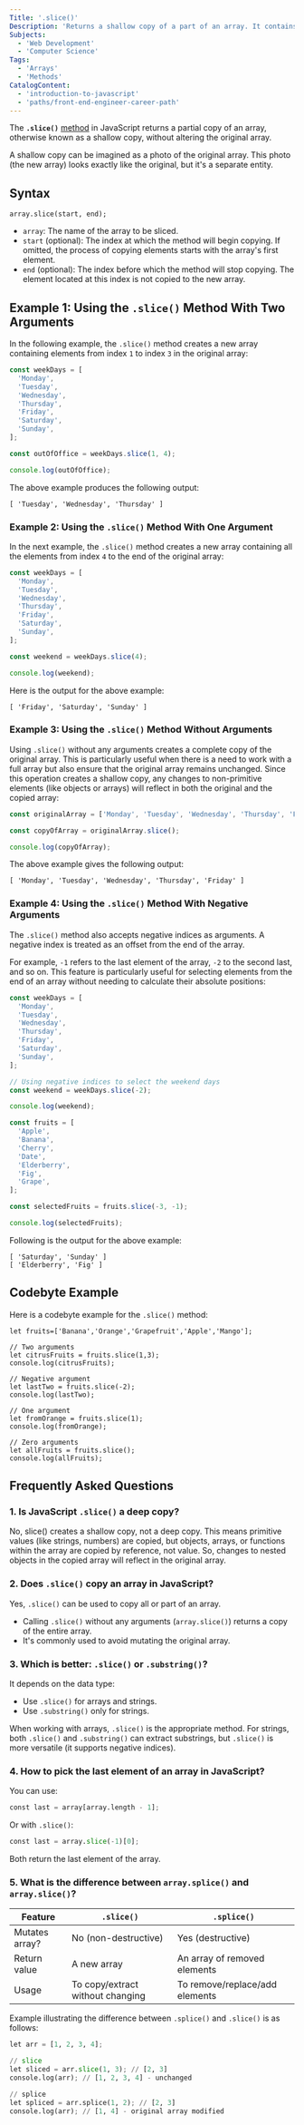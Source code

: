 ```yaml
---
Title: '.slice()'
Description: 'Returns a shallow copy of a part of an array. It contains references to the sliced elements in the original array, not the elements themselves.'
Subjects:
  - 'Web Development'
  - 'Computer Science'
Tags:
  - 'Arrays'
  - 'Methods'
CatalogContent:
  - 'introduction-to-javascript'
  - 'paths/front-end-engineer-career-path'
---
```


The **`.slice()`** [method](https://www.codecademy.com/resources/docs/javascript/methods) in JavaScript returns a partial copy of an array, otherwise known as a shallow copy, without altering the original array.

A shallow copy can be imagined as a photo of the original array. This photo (the new array) looks exactly like the original, but it's a separate entity.

## Syntax

```pseudo
array.slice(start, end);
```

- `array`: The name of the array to be sliced.
- `start` (optional): The index at which the method will begin copying. If omitted, the process of copying elements starts with the array's first element.
- `end` (optional): The index before which the method will stop copying. The element located at this index is not copied to the new array.

## Example 1: Using the `.slice()` Method With Two Arguments

In the following example, the `.slice()` method creates a new array containing elements from index `1` to index `3` in the original array:

```js
const weekDays = [
  'Monday',
  'Tuesday',
  'Wednesday',
  'Thursday',
  'Friday',
  'Saturday',
  'Sunday',
];

const outOfOffice = weekDays.slice(1, 4);

console.log(outOfOffice);
```

The above example produces the following output:

```shell
[ 'Tuesday', 'Wednesday', 'Thursday' ]
```

### Example 2: Using the `.slice()` Method With One Argument

In the next example, the `.slice()` method creates a new array containing all the elements from index `4` to the end of the original array:

```js
const weekDays = [
  'Monday',
  'Tuesday',
  'Wednesday',
  'Thursday',
  'Friday',
  'Saturday',
  'Sunday',
];

const weekend = weekDays.slice(4);

console.log(weekend);
```

Here is the output for the above example:

```shell
[ 'Friday', 'Saturday', 'Sunday' ]
```

### Example 3: Using the `.slice()` Method Without Arguments

Using `.slice()` without any arguments creates a complete copy of the original array. This is particularly useful when there is a need to work with a full array but also ensure that the original array remains unchanged. Since this operation creates a shallow copy, any changes to non-primitive elements (like objects or arrays) will reflect in both the original and the copied array:

```js
const originalArray = ['Monday', 'Tuesday', 'Wednesday', 'Thursday', 'Friday'];

const copyOfArray = originalArray.slice();

console.log(copyOfArray);
```

The above example gives the following output:

```shell
[ 'Monday', 'Tuesday', 'Wednesday', 'Thursday', 'Friday' ]
```

### Example 4: Using the `.slice()` Method With Negative Arguments

The `.slice()` method also accepts negative indices as arguments. A negative index is treated as an offset from the end of the array.

For example, `-1` refers to the last element of the array, `-2` to the second last, and so on. This feature is particularly useful for selecting elements from the end of an array without needing to calculate their absolute positions:

```js
const weekDays = [
  'Monday',
  'Tuesday',
  'Wednesday',
  'Thursday',
  'Friday',
  'Saturday',
  'Sunday',
];

// Using negative indices to select the weekend days
const weekend = weekDays.slice(-2);

console.log(weekend);

const fruits = [
  'Apple',
  'Banana',
  'Cherry',
  'Date',
  'Elderberry',
  'Fig',
  'Grape',
];

const selectedFruits = fruits.slice(-3, -1);

console.log(selectedFruits);
```

Following is the output for the above example:

```shell
[ 'Saturday', 'Sunday' ]
[ 'Elderberry', 'Fig' ]
```

## Codebyte Example

Here is a codebyte example for the `.slice()` method:

```codebyte/js
let fruits=['Banana','Orange','Grapefruit','Apple','Mango'];

// Two arguments
let citrusFruits = fruits.slice(1,3);
console.log(citrusFruits);

// Negative argument
let lastTwo = fruits.slice(-2);
console.log(lastTwo);

// One argument
let fromOrange = fruits.slice(1);
console.log(fromOrange);

// Zero arguments
let allFruits = fruits.slice();
console.log(allFruits);
```

## Frequently Asked Questions

### 1. Is JavaScript `.slice()` a deep copy?

No, slice() creates a shallow copy, not a deep copy. This means primitive values (like strings, numbers) are copied, but objects, arrays, or functions within the array are copied by reference, not value. So, changes to nested objects in the copied array will reflect in the original array.

### 2. Does `.slice()` copy an array in JavaScript?

Yes, `.slice()` can be used to copy all or part of an array.

- Calling `.slice()` without any arguments (`array.slice()`) returns a copy of the entire array.
- It's commonly used to avoid mutating the original array.

### 3. Which is better: `.slice()` or `.substring()`?

It depends on the data type:

- Use `.slice()` for arrays and strings.
- Use `.substring()` only for strings.

When working with arrays, `.slice()` is the appropriate method. For strings, both `.slice()` and `.substring()` can extract substrings, but `.slice()` is more versatile (it supports negative indices).

### 4. How to pick the last element of an array in JavaScript?

You can use:

```py
const last = array[array.length - 1];
```

Or with `.slice()`:

```py
const last = array.slice(-1)[0];
```

Both return the last element of the array.

### 5. What is the difference between `array.splice()` and `array.slice()`?

| Feature        | `.slice()`                       | `.splice()`                    |
| -------------- | -------------------------------- | ------------------------------ |
| Mutates array? | No (non-destructive)             | Yes (destructive)              |
| Return value   | A new array                      | An array of removed elements   |
| Usage          | To copy/extract without changing | To remove/replace/add elements |

Example illustrating the difference between `.splice()` and `.slice()` is as follows:

```py
let arr = [1, 2, 3, 4];

// slice
let sliced = arr.slice(1, 3); // [2, 3]
console.log(arr); // [1, 2, 3, 4] - unchanged

// splice
let spliced = arr.splice(1, 2); // [2, 3]
console.log(arr); // [1, 4] - original array modified
```
